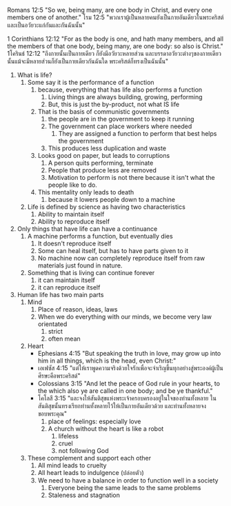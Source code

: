 Romans 12:5 "So we, being many, are one body in Christ, and every one members one of another."
โรม 12:5 "พวกเราผู้เป็นหลายคนยังเป็นกายอันเดียวในพระคริสต์ และเป็นอวัยวะแก่กันและกันฉันนั้น"

1 Corinthians 12:12 "For as the body is one, and hath many members, and all the members of that one body, being many, are one body: so also is Christ."
1โครินธ์ 12:12 "ถึงกายนั้นเป็นกายเดียว ก็ยังมีอวัยวะหลายส่วน และบรรดาอวัยวะต่างๆของกายเดียวนั้นแม้จะมีหลายส่วนก็ยังเป็นกายเดียวกันฉันใด พระคริสต์ก็ทรงเป็นฉันนั้น"

1. What is life?
    1. Some say it is the performance of a function
        1. because, everything that has life also performs a function
            1. Living things are always building, growing, performing
            2. But, this is just the by-product, not what IS life
        2. That is the basis of communistic governments
            1. the people are in the government to keep it running
            2. The government can place workers where needed
                1. They are assigned a function to perform that best helps the government
            3. This produces less duplication and waste
        3. Looks good on paper, but leads to corruptions
            1. A person quits performing, terminate
            2. People that produce less are removed
            3. Motivation to perform is not there because it isn't what the people like to do.
        4. This mentality only leads to death
            1. because it lowers people down to a machine
    2. Life is defined by science as having two characteristics
        1. Ability to maintain itself
        2. Ability to reproduce itself
2. Only things that have life can have a continuance
    1. A machine performs a function, but eventually dies
        1. It doesn't reproduce itself 
        2. Some can heal itself, but has to have parts given to it
        3. No machine now can completely reproduce itself from raw materials just found in nature.
    2. Something that is living can continue forever
        1. it can maintain itself
        2. it can reproduce itself
3. Human life has two main parts
    1. Mind
        1. Place of reason, ideas, laws
        2. When we do everything with our minds, we become very law orientated
            1. strict
            2. often mean
    2. Heart
        - Ephesians 4:15 "But speaking the truth in love, may grow up into him in all things, which is the head, even Christ:"
        - เอเฟซัส 4:15 "แต่ให้เราพูดความจริงด้วยใจรักเพื่อจะจำเริญขึ้นทุกอย่างสู่พระองค์ผู้เป็นศีรษะคือพระคริสต์"
        - Colossians 3:15 "And let the peace of God rule in your hearts, to the which also ye are called in one body; and be ye thankful."
        - โคโลสี 3:15 "และจงให้สันติสุขแห่งพระเจ้าครอบครองอยู่ในใจของท่านทั้งหลาย ในสันติสุขนั้นทรงเรียกท่านทั้งหลายไว้ให้เป็นกายอันเดียวด้วย และท่านทั้งหลายจงขอบพระคุณ"
            1. place of feelings: especially love
            2. A church without the heart is like a robot
                1. lifeless
                2. cruel
                3. not following God
    3. These complement and support each other
        1. All mind leads to cruelty
        2. All heart leads to indulgence (ปล่อยตัว)
        3. We need to have a balance in order to function well in a society
            1. Everyone being the same leads to the same problems
            2. Staleness and stagnation